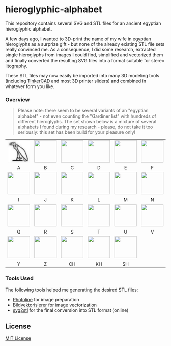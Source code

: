 # hieroglyphic-alphabet #

This repository contains several SVG and STL files for an ancient egyptian hieroglyphic alphabet.

A few days ago, I wanted to 3D-print the name of my wife in egyptian hieroglyphs as a surprize gift - but none of the already existing STL file sets really convinced me. As a consequence, I did some research, extracted single hieroglyphs from images I could find, simplified and vectorized them and finally converted the resulting SVG files into a format suitable for stereo litography.

These STL files may now easily be imported into many 3D modeling tools (including [TinkerCAD](https://www.tinkercad.com/) and most 3D printer sliders) and combined in whatever form you like.

### Overview ###

> Please note: there seem to be several variants of an "egyptian alphabet" - not even counting the "Gardiner list" with hundreds of different hieroglyphs. The set shown below is a mixture of several alphabets I found during my research - please, do not take it too seriously: this set has been build for your pleasure only!

<table>
  <tr>
    <td><img style="width:70px; height:70px" src="./PNG/A.png"></td>
    <td><img style="width:70px; height:70px" src="../PNG/B.png"></td>
    <td><img style="width:70px; height:70px" src="../PNG/C.png"></td>
    <td><img style="width:70px; height:70px" src="../PNG/D.png"></td>
    <td><img style="width:70px; height:70px" src="../PNG/E.png"></td>
    <td><img style="width:70px; height:70px" src="../PNG/F.png"></td>
    <td><img style="width:70px; height:70px" src="../PNG/G.png"></td>
    <td><img style="width:70px; height:70px" src="../PNG/H.png"></td>
  </tr>
  <tr>
    <td style="text-align:center">A</td>
    <td style="text-align:center">B</td>
    <td style="text-align:center">C</td>
    <td style="text-align:center">D</td>
    <td style="text-align:center">E</td>
    <td style="text-align:center">F</td>
    <td style="text-align:center">G</td>
    <td style="text-align:center">H</td>
  </tr>
  <tr>
    <td><img style="width:70px; height:70px" src="../PNG/I.png"></td>
    <td><img style="width:70px; height:70px" src="../PNG/J.png"></td>
    <td><img style="width:70px; height:70px" src="../PNG/K.png"></td>
    <td><img style="width:70px; height:70px" src="../PNG/L.png"></td>
    <td><img style="width:70px; height:70px" src="../PNG/M.png"></td>
    <td><img style="width:70px; height:70px" src="../PNG/N.png"></td>
    <td><img style="width:70px; height:70px" src="../PNG/O.png"></td>
    <td><img style="width:70px; height:70px" src="../PNG/P.png"></td>
  </tr>
  <tr>
    <td style="text-align:center">I</td>
    <td style="text-align:center">J</td>
    <td style="text-align:center">K</td>
    <td style="text-align:center">L</td>
    <td style="text-align:center">M</td>
    <td style="text-align:center">N</td>
    <td style="text-align:center">O</td>
    <td style="text-align:center">P</td>
  </tr>
  <tr>
    <td><img style="width:70px; height:70px" src="../PNG/Q.png"></td>
    <td><img style="width:70px; height:70px" src="../PNG/R.png"></td>
    <td><img style="width:70px; height:70px" src="../PNG/S.png"></td>
    <td><img style="width:70px; height:70px" src="../PNG/T.png"></td>
    <td><img style="width:70px; height:70px" src="../PNG/U.png"></td>
    <td><img style="width:70px; height:70px" src="../PNG/V.png"></td>
    <td><img style="width:70px; height:70px" src="../PNG/W.png"></td>
    <td><img style="width:70px; height:70px" src="../PNG/X.png"></td>
  </tr>
  <tr>
    <td style="text-align:center">Q</td>
    <td style="text-align:center">R</td>
    <td style="text-align:center">S</td>
    <td style="text-align:center">T</td>
    <td style="text-align:center">U</td>
    <td style="text-align:center">V</td>
    <td style="text-align:center">W</td>
    <td style="text-align:center">X</td>
  </tr>
  <tr>
    <td><img style="width:70px; height:70px" src="../PNG/Y.png"></td>
    <td><img style="width:70px; height:70px" src="../PNG/Z.png"></td>
    <td><img style="width:70px; height:70px" src="../PNG/CH.png"></td>
    <td><img style="width:70px; height:70px" src="../PNG/KH.png"></td>
    <td><img style="width:70px; height:70px" src="../PNG/SH.png"></td>
  </tr>
  <tr>
    <td style="text-align:center">Y</td>
    <td style="text-align:center">Z</td>
    <td style="text-align:center">CH</td>
    <td style="text-align:center">KH</td>
    <td style="text-align:center">SH</td>
  </tr>
</table>

### Tools Used ###

The following tools helped me generating the desired STL files:

* [Photoline](https://www.pl32.de/) for image preparation
* [Bildvektorisierer](http://image-vectorizer.com/bildvektorisierer.html) for image vectorization
* [svg2stl](https://svg2stl.com/) for the final conversion into STL format (online)

## License ##

[MIT License](LICENSE.md)

